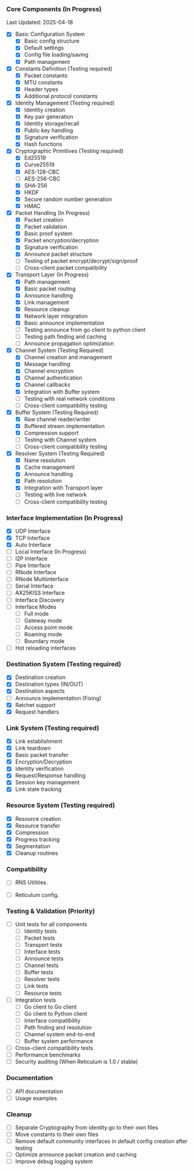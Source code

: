### Core Components (In Progress) 

Last Updated: 2025-04-18

- [x] Basic Configuration System
  - [x] Basic config structure
  - [x] Default settings
  - [x] Config file loading/saving
  - [x] Path management

- [x] Constants Definition (Testing required)
  - [x] Packet constants
  - [x] MTU constants
  - [x] Header types
  - [x] Additional protocol constants

- [x] Identity Management (Testing required)
  - [x] Identity creation
  - [x] Key pair generation
  - [x] Identity storage/recall
  - [x] Public key handling
  - [x] Signature verification
  - [x] Hash functions

- [x] Cryptographic Primitives (Testing required)
  - [x] Ed25519
  - [x] Curve25519
  - [x] AES-128-CBC
  - [ ] AES-256-CBC
  - [x] SHA-256
  - [x] HKDF
  - [x] Secure random number generation
  - [x] HMAC

- [x] Packet Handling (In Progress)
  - [x] Packet creation
  - [x] Packet validation
  - [x] Basic proof system
  - [x] Packet encryption/decryption
  - [x] Signature verification
  - [x] Announce packet structure
  - [ ] Testing of packet encrypt/decrypt/sign/proof
  - [ ] Cross-client packet compatibility

- [x] Transport Layer (In Progress)
  - [x] Path management
  - [x] Basic packet routing
  - [x] Announce handling
  - [x] Link management
  - [x] Resource cleanup
  - [x] Network layer integration
  - [x] Basic announce implementation
  - [ ] Testing announce from go client to python client
  - [ ] Testing path finding and caching
  - [ ] Announce propagation optimization

- [x] Channel System (Testing Required)
  - [x] Channel creation and management
  - [x] Message handling
  - [x] Channel encryption
  - [x] Channel authentication
  - [x] Channel callbacks
  - [x] Integration with Buffer system
  - [ ] Testing with real network conditions
  - [ ] Cross-client compatibility testing

- [x] Buffer System (Testing Required)
  - [x] Raw channel reader/writer
  - [x] Buffered stream implementation
  - [x] Compression support
  - [ ] Testing with Channel system
  - [ ] Cross-client compatibility testing

- [x] Resolver System (Testing Required)
  - [x] Name resolution
  - [x] Cache management
  - [x] Announce handling
  - [x] Path resolution
  - [x] Integration with Transport layer
  - [ ] Testing with live network
  - [ ] Cross-client compatibility testing

### Interface Implementation (In Progress)
- [x] UDP Interface
- [x] TCP Interface
- [x] Auto Interface
- [ ] Local Interface (In Progress)
- [ ] I2P Interface
- [ ] Pipe Interface
- [ ] RNode Interface
- [ ] RNode Multiinterface
- [ ] Serial Interface
- [ ] AX25KISS Interface
- [ ] Interface Discovery
- [ ] Interface Modes
  - [ ] Full mode
  - [ ] Gateway mode
  - [ ] Access point mode
  - [ ] Roaming mode
  - [ ] Boundary mode

- [ ] Hot reloading interfaces

### Destination System (Testing required)
- [x] Destination creation
- [x] Destination types (IN/OUT)
- [x] Destination aspects
- [ ] Announce implementation (Fixing)
- [x] Ratchet support
- [x] Request handlers

### Link System (Testing required)
- [x] Link establishment
- [x] Link teardown
- [x] Basic packet transfer
- [x] Encryption/Decryption
- [x] Identity verification
- [x] Request/Response handling
- [x] Session key management
- [x] Link state tracking

### Resource System (Testing required)
- [x] Resource creation
- [x] Resource transfer
- [x] Compression
- [x] Progress tracking
- [x] Segmentation
- [x] Cleanup routines

### Compatibility
- [ ] RNS Utilities.
- [ ] Reticulum config.


### Testing & Validation (Priority)
- [ ] Unit tests for all components
  - [ ] Identity tests
  - [ ] Packet tests
  - [ ] Transport tests
  - [ ] Interface tests
  - [ ] Announce tests
  - [ ] Channel tests
  - [ ] Buffer tests
  - [ ] Resolver tests
  - [ ] Link tests
  - [ ] Resource tests
- [ ] Integration tests
  - [ ] Go client to Go client
  - [ ] Go client to Python client
  - [ ] Interface compatibility
  - [ ] Path finding and resolution
  - [ ] Channel system end-to-end
  - [ ] Buffer system performance
- [ ] Cross-client compatibility tests
- [ ] Performance benchmarks
- [ ] Security auditing (When Reticulum is 1.0 / stable)

### Documentation
- [ ] API documentation
- [ ] Usage examples

### Cleanup
- [ ] Separate Cryptography from identity.go to their own files
- [ ] Move constants to their own files
- [ ] Remove default community interfaces in default config creation after testing
- [ ] Optimize announce packet creation and caching
- [ ] Improve debug logging system
